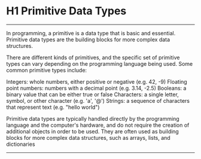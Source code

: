 
# H1 Primitive Data Types

---

In programming, a primitive is a data type that is basic and essential. Primitive data types are the building blocks for more complex data structures.

There are different kinds of primitives, and the specific set of primitive types can vary depending on the programming language being used. Some common primitive types include:

Integers: whole numbers, either positive or negative (e.g. 42, -9)
Floating point numbers: numbers with a decimal point (e.g. 3.14, -2.5)
Booleans: a binary value that can be either true or false
Characters: a single letter, symbol, or other character (e.g. 'a', '@')
Strings: a sequence of characters that represent text (e.g. "hello world")

Primitive data types are typically handled directly by the programming language and the computer's hardware, and do not require the creation of additional objects in order to be used. They are often used as building blocks for more complex data structures, such as arrays, lists, and dictionaries

---
